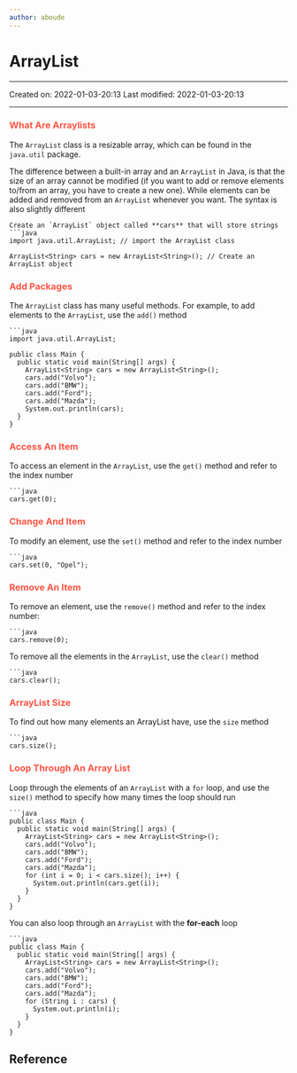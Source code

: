 ```yaml
---
author: aboude
---
```

# ArrayList
___

Created on: 2022-01-03-20:13
Last modified: 2022-01-03-20:13

___
### <span style="color: #ff5545;text-transform: capitalize;">what are arraylists</span>
The `ArrayList` class is a resizable array, which can be found in the `java.util` package.

The difference between a built-in array and an `ArrayList` in Java, is that the size of an array cannot be modified (if you want to add or remove elements to/from an array, you have to create a new one). While elements can be added and removed from an `ArrayList` whenever you want. The syntax is also slightly different

```ad-example
Create an `ArrayList` object called **cars** that will store strings
```java
import java.util.ArrayList; // import the ArrayList class

ArrayList<String> cars = new ArrayList<String>(); // Create an ArrayList object
```

### <span style="color: #ff5545;text-transform: capitalize;">Add packages</span>
The `ArrayList` class has many useful methods. For example, to add elements to the `ArrayList`, use the `add()` method
```ad-example
```java
import java.util.ArrayList;

public class Main {
  public static void main(String[] args) {
    ArrayList<String> cars = new ArrayList<String>();
    cars.add("Volvo");
    cars.add("BMW");
    cars.add("Ford");
    cars.add("Mazda");
    System.out.println(cars);
  }
}
```

### <span style="color: #ff5545;text-transform: capitalize;">access an item</span>
To access an element in the `ArrayList`, use the `get()` method and refer to the index number
```ad-example
```java
cars.get(0);
```

### <span style="color: #ff5545;text-transform: capitalize;">change and item</span>
To modify an element, use the `set()` method and refer to the index number

```ad-example
```java
cars.set(0, "Opel");
```

### <span style="color: #ff5545;text-transform: capitalize;">Remove an item</span>
To remove an element, use the `remove()` method and refer to the index number:
```ad-example
```java
cars.remove(0);
```
To remove all the elements in the `ArrayList`, use the `clear()` method
```ad-example
```java
cars.clear();
```
### <span style="color: #ff5545;text-transform: capitalize;">arrayList size</span>
To find out how many elements an ArrayList have, use the `size` method
```ad-example
```java
cars.size();
```
### <span style="color: #ff5545;text-transform: capitalize;">loop through an array list</span>
Loop through the elements of an `ArrayList` with a `for` loop, and use the `size()` method to specify how many times the loop should run
```ad-example
```java
public class Main {
  public static void main(String[] args) {
    ArrayList<String> cars = new ArrayList<String>();
    cars.add("Volvo");
    cars.add("BMW");
    cars.add("Ford");
    cars.add("Mazda");
    for (int i = 0; i < cars.size(); i++) {
      System.out.println(cars.get(i));
    }
  }
}
```

You can also loop through an `ArrayList` with the **for-each** loop

```ad-example
```java
public class Main {
  public static void main(String[] args) {
    ArrayList<String> cars = new ArrayList<String>();
    cars.add("Volvo");
    cars.add("BMW");
    cars.add("Ford");
    cars.add("Mazda");
    for (String i : cars) {
      System.out.println(i);
    }
  }
}
```

## Reference